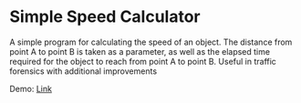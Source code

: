 # Simple Speed Calculator

A simple program for calculating the speed of an object. The distance from point A to point B is taken as a parameter, as well as the elapsed time required for the object to reach from point A to point B.
Useful in traffic forensics with additional improvements

Demo:
[Link](https://r92ck9-5173.csb.app/)

